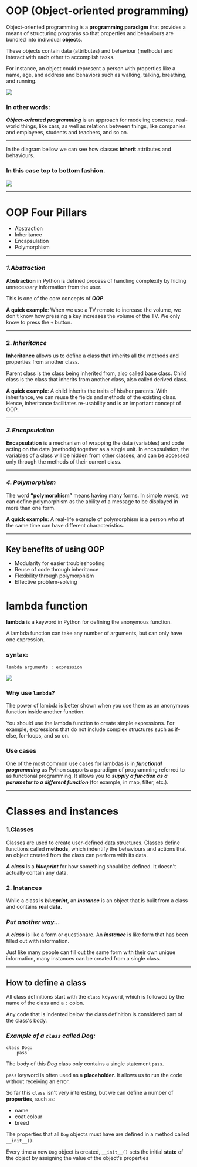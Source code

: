 # OOP (Object-oriented programming)

Object-oriented programming is a **programming paradigm** that provides a means of structuring programs so that properties and behaviours are bundled into individual **objects**.

These objects contain data (attributes) and behaviour (methods) and interact with each other to accomplish tasks.

For instance, an object could represent a person with properties like a name, age, and address and behaviors such as walking, talking, breathing, and running.


![](oop--2-.png)

### In other words:
***Object-oriented programming*** is an approach for modeling concrete, real-world things, like cars, as well as relations between things, like companies and employees, students and teachers, and so on. 

---


In the diagram bellow we can see how classes **inherit** attributes and behaviours.
### In this case top to bottom fashion.
![](OOP%20diagram.png)

---
# OOP Four Pillars


- Abstraction
- Inheritance
- Encapsulation 
- Polymorphism

---
###  ***1.Abstraction***


**Abstraction** in Python is defined process of handling complexity by hiding unnecessary information from the user. 

This is one of the core concepts of ***OOP***.

**A quick example**:  When we use a TV remote to increase the volume, we don't know how pressing a key increases the volume of the TV. We only know to press the `+` button.

---

### 2. ***Inheritance***


**Inheritance** allows us to define a class that inherits all the methods and properties from another class.

Parent class is the class being inherited from, also called base class. Child class is the class that inherits from another class, also called derived class.

**A quick example**: A child inherits the traits of his/her parents. With inheritance, we can reuse the fields and methods of the existing class. Hence, inheritance facilitates re-usability and is an important concept of OOP.

---

### ***3.Encapsulation***

**Encapsulation** is a mechanism of wrapping the data (variables) and code acting on the data (methods) together as a single unit. In encapsulation, the variables of a class will be hidden from other classes, and can be accessed only through the methods of their current class.

---

### ***4. Polymorphism***


The word **“polymorphism”** means having many forms. In simple words, we can define polymorphism as the ability of a message to be displayed in more than one form.

**A quick example**: A real-life example of polymorphism is a person who at the same time can have different characteristics.

---

## Key benefits of using OOP
- Modularity for easier troubleshooting
- Reuse of code through inheritance
- Flexibility through polymorphism
- Effective problem-solving


# lambda function

**lambda** is a keyword in Python for defining the anonymous function.

A lambda function can take any number of arguments, but can only have one expression.

### **syntax:**

```
lambda arguments : expression
```
![](python-lambda-functions.png)


### Why use `lambda`?

The power of lambda is better shown when you use them as an anonymous function inside another function.

You should use the lambda function to create simple expressions. For example, expressions that do not include complex structures such as if-else, for-loops, and so on.

### Use cases

One of the most common use cases for lambdas is in ***functional programming*** as Python supports a paradigm of programming referred to as functional programming. It allows you to ***supply a function as a parameter to a different function*** (for example, in map, filter, etc.).

---

# Classes and instances

### 1.**Classes**

Classes are used to create user-defined data structures. Classes define functions called **methods**, which  indentify the behaviours and actions that an object created from the class can perform with its data.

***A class*** is a ***blueprint*** for how something should be defined. It doesn't actually contain any data.

### 2. **Instances**

While a class is ***blueprint***, an ***instance*** is an object that is built from a class and contains **real data**.

### *Put another way...*
A ***class*** is like a form or questionare. An ***instance*** is like form that has been filled out with information. 

Just like many people can fill out the same form with their own unique information, many instances can be created from a single class.

---

## How to define a class

All class definitions start with the `class` keyword, which is followed by the name of the class and a `:` colon.

Any code that is indented below the class definition is considered part of the class's body. 

### *Example of a `class` called Dog:*

``` 
class Dog:
    pass
```

The body of this *Dog* class only contains a single statement `pass`. 

`pass` keyword is often used as a **placeholder**. It allows us to run the code without receiving an error.

So far this `class` isn't very interesting, but we can define a number of **properties**, such as:

- name
- coat colour
- breed

The properties that all `Dog` objects must have are defined in a method called `__init__()`.

Every time a new `Dog` object is created, `__init__()` sets the initial **state** of the object by assigning the value of the object's properties
